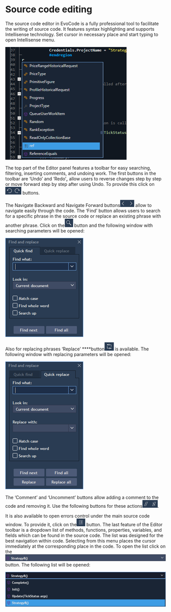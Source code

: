 # Source code editing

The source code editor in EvoCode is a fully professional tool to facilitate the writing of source code. It features syntax highlighting and supports Intellisense technology. Set cursor in necessary place and start typing to open Intellisense menu.

![](../../.gitbook/assets/1%20%2850%29.png)


The top part of the Editor panel features a toolbar for easy searching, filtering, inserting comments, and undoing work. The first buttons in the toolbar are ‘Undo’ and ‘Redo’**,** allow users to reverse changes step by step or move forward step by step after using Undo. To provide this click on![](../../.gitbook/assets/2%20%2847%29.png)
buttons. 

The Navigate Backward and Navigate Forward buttons![](../../.gitbook/assets/11%20%288%29.png)
allow to navigate easily through the code. The ‘Find’ button allows users to search for a specific phrase in the source code or replace an existing phrase with another phrase. Click on the![](../../.gitbook/assets/3%20%2819%29.png)
button and the following window with searching parameters will be opened: 

![](../../.gitbook/assets/4%20%2820%29.png)


Also for replacing phrases ‘Replace’ ****button![](../../.gitbook/assets/5%20%2824%29.png)
is available. The following window with replacing parameters will be opened:

![](../../.gitbook/assets/6%20%2832%29.png)

The ‘Comment’ and ‘Uncomment’ buttons allow adding a comment to the code and removing it. Use the following buttons for these actions![](../../.gitbook/assets/7%20%284%29.png).

It is also available to open errors control under the main source code window. To provide it, click on the![](../../.gitbook/assets/8%20%286%29.png)
button. The last feature of the Editor toolbar is a dropdown list of methods, functions, properties, variables, and fields which can be found in the source code. The list was designed for the best navigation within code. Selecting from this menu places the cursor immediately at the corresponding place in the code. To open the list click on the![](../../.gitbook/assets/9%20%285%29.png)
button. The following list will be opened:

![](../../.gitbook/assets/10%20%287%29.png)



